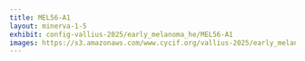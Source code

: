 ```yaml
---
title: MEL56-A1
layout: minerva-1-5
exhibit: config-vallius-2025/early_melanoma_he/MEL56-A1
images: https://s3.amazonaws.com/www.cycif.org/vallius-2025/early_melanoma_he/MEL56-A1
---
```

